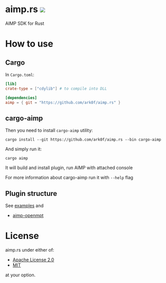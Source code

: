 # aimp.rs ![](https://github.com/ark0f/async-socks5/workflows/CI/badge.svg)

AIMP SDK for Rust

# How to use

## Cargo
In `Cargo.toml`:
```toml
[lib]
crate-type = ["cdylib"] # to compile into DLL

[dependencies]
aimp = { git = "https://github.com/ark0f/aimp.rs" }
```

## cargo-aimp
Then you need to install `cargo-aimp` utility:
```
cargo install --git https://github.com/ark0f/aimp.rs --bin cargo-aimp
```
And simply run it:
```
cargo aimp
```
It will build and install plugin, run AIMP with attached console

For more information about cargo-aimp run it with `--help` flag

## Plugin structure
See [examples](examples) and
* [aimp-openmpt](https://github.com/ark0f/aimp-openmpt)

# License
aimp.rs under either of:

* [Apache License 2.0](LICENSE-APACHE.md)
* [MIT](LICENSE-MIT.md)

at your option.
